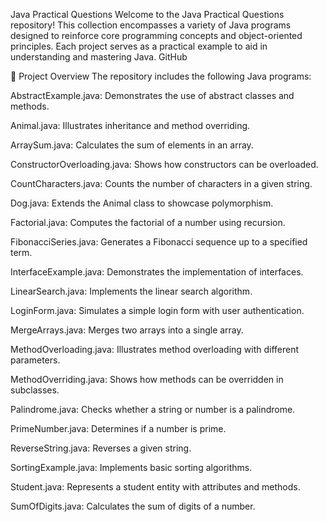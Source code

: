 Java Practical Questions
Welcome to the Java Practical Questions repository! This collection encompasses a variety of Java programs designed to reinforce core programming concepts and object-oriented principles. Each project serves as a practical example to aid in understanding and mastering Java.
GitHub

📁 Project Overview
The repository includes the following Java programs:

AbstractExample.java: Demonstrates the use of abstract classes and methods.

Animal.java: Illustrates inheritance and method overriding.

ArraySum.java: Calculates the sum of elements in an array.

ConstructorOverloading.java: Shows how constructors can be overloaded.

CountCharacters.java: Counts the number of characters in a given string.

Dog.java: Extends the Animal class to showcase polymorphism.

Factorial.java: Computes the factorial of a number using recursion.

FibonacciSeries.java: Generates a Fibonacci sequence up to a specified term.

InterfaceExample.java: Demonstrates the implementation of interfaces.

LinearSearch.java: Implements the linear search algorithm.

LoginForm.java: Simulates a simple login form with user authentication.

MergeArrays.java: Merges two arrays into a single array.

MethodOverloading.java: Illustrates method overloading with different parameters.

MethodOverriding.java: Shows how methods can be overridden in subclasses.

Palindrome.java: Checks whether a string or number is a palindrome.

PrimeNumber.java: Determines if a number is prime.

ReverseString.java: Reverses a given string.

SortingExample.java: Implements basic sorting algorithms.

Student.java: Represents a student entity with attributes and methods.

SumOfDigits.java: Calculates the sum of digits of a number.
